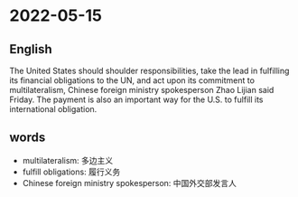 # 2022-05-15

## English
The United States should shoulder responsibilities, 
take the lead in fulfilling its financial obligations to the UN, 
and act upon its commitment to multilateralism,
Chinese foreign ministry spokesperson Zhao Lijian said Friday.
The payment is also an important way for the U.S. to fulfill
its international obligation.


## words
* multilateralism: 多边主义
* fulfill obligations: 履行义务
* Chinese foreign ministry spokesperson: 中国外交部发言人
